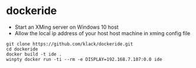 # dockeride
* Start an XMing server on Windows 10 host
* Allow the local ip address of your host host machine in xming config file

`git clone https://github.com/klack/dockeride.git`  
`cd dockeride`  
`docker build -t ide .`  
`winpty docker run -ti --rm -e DISPLAY=192.168.7.107:0.0 ide`  
